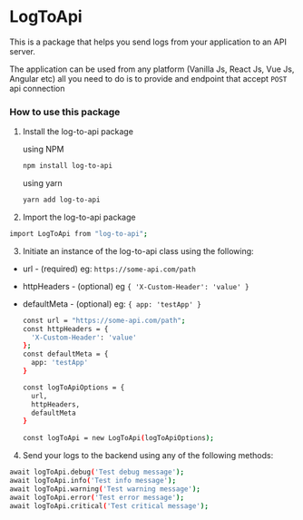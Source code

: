 # LogToApi

This is a package that helps you send logs from your application to an API server.

The application can be used from any platform (Vanilla Js, React Js, Vue Js, Angular etc) all you need to do is to provide and endpoint that accept `POST` api connection

### How to use this package

1. Install the log-to-api package

    using NPM

    ``` bash
    npm install log-to-api
    ```
  
    using yarn

    ``` bash
    yarn add log-to-api
    ```
  
2. Import the log-to-api package

  ``` bash
  import LogToApi from "log-to-api";
  ```

3. Initiate an instance of the log-to-api class using the following:

* url - (required) eg: `https://some-api.com/path`
* httpHeaders - (optional) eg `{ 'X-Custom-Header': 'value' }`
* defaultMeta - (optional) eg: `{ app: 'testApp' }`

  ``` bash
  const url = "https://some-api.com/path";
  const httpHeaders = { 
    'X-Custom-Header': 'value' 
  };
  const defaultMeta = {
    app: 'testApp'
  }

  const logToApiOptions = {
    url, 
    httpHeaders,
    defaultMeta
  }
    
  const logToApi = new LogToApi(logToApiOptions);
  ```

4. Send your logs to the backend using any of the following methods:

  ```bash
  await logToApi.debug('Test debug message');
  await logToApi.info('Test info message');
  await logToApi.warning('Test warning message');
  await logToApi.error('Test error message');
  await logToApi.critical('Test critical message');
  ```
